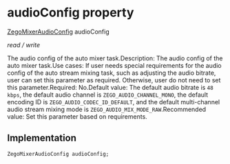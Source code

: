 


# audioConfig property







[ZegoMixerAudioConfig](../../zego_uikit_prebuilt_live_audio_room/ZegoMixerAudioConfig-class.md) audioConfig
  
_<span class="feature">read / write</span>_



<p>The audio config of the auto mixer task.Description: The audio config of the auto mixer task.Use cases: If user needs special requirements for the audio config of the auto stream mixing task, such as adjusting the audio bitrate, user can set this parameter as required. Otherwise, user do not need to set this parameter.Required: No.Default value: The default audio bitrate is <code>48 kbps</code>, the default audio channel is <code>ZEGO_AUDIO_CHANNEL_MONO</code>, the default encoding ID is <code>ZEGO_AUDIO_CODEC_ID_DEFAULT</code>, and the default multi-channel audio stream mixing mode is <code>ZEGO_AUDIO_MIX_MODE_RAW</code>.Recommended value: Set this parameter based on requirements.</p>



## Implementation

```dart
ZegoMixerAudioConfig audioConfig;
```







